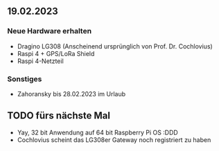 ## 19.02.2023
### Neue Hardware erhalten
- Dragino LG308 (Anscheinend ursprünglich von Prof. Dr. Cochlovius)
- Raspi 4 + GPS/LoRa Shield
- Raspi 4-Netzteil
### Sonstiges
- Zahoransky bis 28.02.2023 im Urlaub
## TODO fürs nächste Mal
- Yay, 32 bit Anwendung auf 64 bit Raspberry Pi OS :DDD
- Cochlovius scheint das LG308er Gateway noch registriert zu haben
